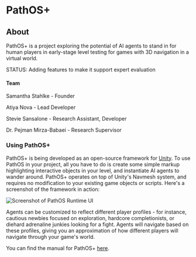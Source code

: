 # PathOS+

## About

PathOS+ is a project exploring the potential of AI agents to stand in for human players in early-stage level testing for games with 3D navigation in a virtual world. 

STATUS: Adding features to make it support expert evaluation

#### Team

Samantha Stahlke - Founder

Atiya Nova - Lead Developer

Stevie Sansalone - Research Assistant, Developer

Dr. Pejman Mirza-Babaei - Research Supervisor

### Using PathOS+

PathOS+ is being developed as an open-source framework for [Unity](https://unity.com/). To use PathOS in your project, all you have to do is create some simple markup highlighting interactive objects in your level, and instantiate AI agents to wander around. PathOS+ operates on top of Unity's Navmesh system, and requires no modification to your existing game objects or scripts. Here's a screenshot of the framework in action:

![Screenshot of PathOS Runtime UI][screenshot_ui]

Agents can be customized to reflect different player profiles - for instance, cautious newbies focused on exploration, hardcore completionists, or diehard adrenaline junkies looking for a fight. Agents will navigate based on these profiles, giving you an approximation of how different players will navigate through your game's world.

You can find the manual for PathOS+ [here](https://drive.google.com/open?id=1Q19IY_Xm924RNgSqcFsv3I-s80j7yL7W).

[screenshot_ui]: https://i.imgur.com/CqAFg4l.png "PathOS Runtime UI"
